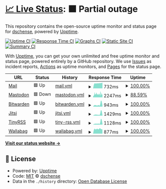 # [📈 Live Status](https://status.tr4sh.net): <!--live status--> **🟧 Partial outage**

This repository contains the open-source uptime monitor and status page for [dschense](https://127.0.0.1), powered by [Upptime](https://github.com/upptime/upptime).

[![Uptime CI](https://github.com/dschense/status/workflows/Uptime%20CI/badge.svg)](https://github.com/upptime/upptime/actions?query=workflow%3A%22Uptime+CI%22)
[![Response Time CI](https://github.com/dschense/status/workflows/Response%20Time%20CI/badge.svg)](https://github.com/upptime/upptime/actions?query=workflow%3A%22Response+Time+CI%22)
[![Graphs CI](https://github.com/dschense/status/workflows/Graphs%20CI/badge.svg)](https://github.com/upptime/upptime/actions?query=workflow%3A%22Graphs+CI%22)
[![Static Site CI](https://github.com/dschense/status/workflows/Static%20Site%20CI/badge.svg)](https://github.com/upptime/upptime/actions?query=workflow%3A%22Static+Site+CI%22)
[![Summary CI](https://github.com/dschense/status/workflows/Summary%20CI/badge.svg)](https://github.com/upptime/upptime/actions?query=workflow%3A%22Summary+CI%22)

With [Upptime](https://upptime.js.org), you can get your own unlimited and free uptime monitor and status page, powered entirely by a GitHub repository. We use [Issues](https://github.com/dschense/status/issues) as incident reports, [Actions](https://github.com/dschense/status/actions) as uptime monitors, and [Pages](https://status.tr4sh.net) for the status page.

<!--start: status pages-->
<!-- This summary is generated by Upptime (https://github.com/upptime/upptime) -->
<!-- Do not edit this manually, your changes will be overwritten -->
<!-- prettier-ignore -->
| URL | Status | History | Response Time | Uptime |
| --- | ------ | ------- | ------------- | ------ |
| <img alt="" src="https://favicons.githubusercontent.com/mail.tr4sh.net" height="13"> [Mail](https://mail.tr4sh.net) | 🟩 Up | [mail.yml](https://github.com/dschense/status/commits/HEAD/history/mail.yml) | <details><summary><img alt="Response time graph" src="./graphs/mail/response-time-week.png" height="20"> 732ms</summary><br><a href="https://status.tr4sh.net/history/mail"><img alt="Response time 845" src="https://img.shields.io/endpoint?url=https%3A%2F%2Fraw.githubusercontent.com%2Fdschense%2Fstatus%2FHEAD%2Fapi%2Fmail%2Fresponse-time.json"></a><br><a href="https://status.tr4sh.net/history/mail"><img alt="24-hour response time 813" src="https://img.shields.io/endpoint?url=https%3A%2F%2Fraw.githubusercontent.com%2Fdschense%2Fstatus%2FHEAD%2Fapi%2Fmail%2Fresponse-time-day.json"></a><br><a href="https://status.tr4sh.net/history/mail"><img alt="7-day response time 732" src="https://img.shields.io/endpoint?url=https%3A%2F%2Fraw.githubusercontent.com%2Fdschense%2Fstatus%2FHEAD%2Fapi%2Fmail%2Fresponse-time-week.json"></a><br><a href="https://status.tr4sh.net/history/mail"><img alt="30-day response time 786" src="https://img.shields.io/endpoint?url=https%3A%2F%2Fraw.githubusercontent.com%2Fdschense%2Fstatus%2FHEAD%2Fapi%2Fmail%2Fresponse-time-month.json"></a><br><a href="https://status.tr4sh.net/history/mail"><img alt="1-year response time 845" src="https://img.shields.io/endpoint?url=https%3A%2F%2Fraw.githubusercontent.com%2Fdschense%2Fstatus%2FHEAD%2Fapi%2Fmail%2Fresponse-time-year.json"></a></details> | <details><summary><a href="https://status.tr4sh.net/history/mail">100.00%</a></summary><a href="https://status.tr4sh.net/history/mail"><img alt="All-time uptime 99.98%" src="https://img.shields.io/endpoint?url=https%3A%2F%2Fraw.githubusercontent.com%2Fdschense%2Fstatus%2FHEAD%2Fapi%2Fmail%2Fuptime.json"></a><br><a href="https://status.tr4sh.net/history/mail"><img alt="24-hour uptime 100.00%" src="https://img.shields.io/endpoint?url=https%3A%2F%2Fraw.githubusercontent.com%2Fdschense%2Fstatus%2FHEAD%2Fapi%2Fmail%2Fuptime-day.json"></a><br><a href="https://status.tr4sh.net/history/mail"><img alt="7-day uptime 100.00%" src="https://img.shields.io/endpoint?url=https%3A%2F%2Fraw.githubusercontent.com%2Fdschense%2Fstatus%2FHEAD%2Fapi%2Fmail%2Fuptime-week.json"></a><br><a href="https://status.tr4sh.net/history/mail"><img alt="30-day uptime 99.96%" src="https://img.shields.io/endpoint?url=https%3A%2F%2Fraw.githubusercontent.com%2Fdschense%2Fstatus%2FHEAD%2Fapi%2Fmail%2Fuptime-month.json"></a><br><a href="https://status.tr4sh.net/history/mail"><img alt="1-year uptime 99.98%" src="https://img.shields.io/endpoint?url=https%3A%2F%2Fraw.githubusercontent.com%2Fdschense%2Fstatus%2FHEAD%2Fapi%2Fmail%2Fuptime-year.json"></a></details>
| <img alt="" src="https://favicons.githubusercontent.com/social.tr4sh.net" height="13"> [Mastodon](https://social.tr4sh.net) | 🟥 Down | [mastodon.yml](https://github.com/dschense/status/commits/HEAD/history/mastodon.yml) | <details><summary><img alt="Response time graph" src="./graphs/mastodon/response-time-week.png" height="20"> 2247ms</summary><br><a href="https://status.tr4sh.net/history/mastodon"><img alt="Response time 2337" src="https://img.shields.io/endpoint?url=https%3A%2F%2Fraw.githubusercontent.com%2Fdschense%2Fstatus%2FHEAD%2Fapi%2Fmastodon%2Fresponse-time.json"></a><br><a href="https://status.tr4sh.net/history/mastodon"><img alt="24-hour response time 2479" src="https://img.shields.io/endpoint?url=https%3A%2F%2Fraw.githubusercontent.com%2Fdschense%2Fstatus%2FHEAD%2Fapi%2Fmastodon%2Fresponse-time-day.json"></a><br><a href="https://status.tr4sh.net/history/mastodon"><img alt="7-day response time 2247" src="https://img.shields.io/endpoint?url=https%3A%2F%2Fraw.githubusercontent.com%2Fdschense%2Fstatus%2FHEAD%2Fapi%2Fmastodon%2Fresponse-time-week.json"></a><br><a href="https://status.tr4sh.net/history/mastodon"><img alt="30-day response time 2414" src="https://img.shields.io/endpoint?url=https%3A%2F%2Fraw.githubusercontent.com%2Fdschense%2Fstatus%2FHEAD%2Fapi%2Fmastodon%2Fresponse-time-month.json"></a><br><a href="https://status.tr4sh.net/history/mastodon"><img alt="1-year response time 2337" src="https://img.shields.io/endpoint?url=https%3A%2F%2Fraw.githubusercontent.com%2Fdschense%2Fstatus%2FHEAD%2Fapi%2Fmastodon%2Fresponse-time-year.json"></a></details> | <details><summary><a href="https://status.tr4sh.net/history/mastodon">88.59%</a></summary><a href="https://status.tr4sh.net/history/mastodon"><img alt="All-time uptime 95.85%" src="https://img.shields.io/endpoint?url=https%3A%2F%2Fraw.githubusercontent.com%2Fdschense%2Fstatus%2FHEAD%2Fapi%2Fmastodon%2Fuptime.json"></a><br><a href="https://status.tr4sh.net/history/mastodon"><img alt="24-hour uptime 68.46%" src="https://img.shields.io/endpoint?url=https%3A%2F%2Fraw.githubusercontent.com%2Fdschense%2Fstatus%2FHEAD%2Fapi%2Fmastodon%2Fuptime-day.json"></a><br><a href="https://status.tr4sh.net/history/mastodon"><img alt="7-day uptime 88.59%" src="https://img.shields.io/endpoint?url=https%3A%2F%2Fraw.githubusercontent.com%2Fdschense%2Fstatus%2FHEAD%2Fapi%2Fmastodon%2Fuptime-week.json"></a><br><a href="https://status.tr4sh.net/history/mastodon"><img alt="30-day uptime 95.59%" src="https://img.shields.io/endpoint?url=https%3A%2F%2Fraw.githubusercontent.com%2Fdschense%2Fstatus%2FHEAD%2Fapi%2Fmastodon%2Fuptime-month.json"></a><br><a href="https://status.tr4sh.net/history/mastodon"><img alt="1-year uptime 95.85%" src="https://img.shields.io/endpoint?url=https%3A%2F%2Fraw.githubusercontent.com%2Fdschense%2Fstatus%2FHEAD%2Fapi%2Fmastodon%2Fuptime-year.json"></a></details>
| <img alt="" src="https://favicons.githubusercontent.com/vault.tr4sh.net" height="13"> [Bitwarden](https://vault.tr4sh.net) | 🟩 Up | [bitwarden.yml](https://github.com/dschense/status/commits/HEAD/history/bitwarden.yml) | <details><summary><img alt="Response time graph" src="./graphs/bitwarden/response-time-week.png" height="20"> 943ms</summary><br><a href="https://status.tr4sh.net/history/bitwarden"><img alt="Response time 847" src="https://img.shields.io/endpoint?url=https%3A%2F%2Fraw.githubusercontent.com%2Fdschense%2Fstatus%2FHEAD%2Fapi%2Fbitwarden%2Fresponse-time.json"></a><br><a href="https://status.tr4sh.net/history/bitwarden"><img alt="24-hour response time 655" src="https://img.shields.io/endpoint?url=https%3A%2F%2Fraw.githubusercontent.com%2Fdschense%2Fstatus%2FHEAD%2Fapi%2Fbitwarden%2Fresponse-time-day.json"></a><br><a href="https://status.tr4sh.net/history/bitwarden"><img alt="7-day response time 943" src="https://img.shields.io/endpoint?url=https%3A%2F%2Fraw.githubusercontent.com%2Fdschense%2Fstatus%2FHEAD%2Fapi%2Fbitwarden%2Fresponse-time-week.json"></a><br><a href="https://status.tr4sh.net/history/bitwarden"><img alt="30-day response time 842" src="https://img.shields.io/endpoint?url=https%3A%2F%2Fraw.githubusercontent.com%2Fdschense%2Fstatus%2FHEAD%2Fapi%2Fbitwarden%2Fresponse-time-month.json"></a><br><a href="https://status.tr4sh.net/history/bitwarden"><img alt="1-year response time 847" src="https://img.shields.io/endpoint?url=https%3A%2F%2Fraw.githubusercontent.com%2Fdschense%2Fstatus%2FHEAD%2Fapi%2Fbitwarden%2Fresponse-time-year.json"></a></details> | <details><summary><a href="https://status.tr4sh.net/history/bitwarden">100.00%</a></summary><a href="https://status.tr4sh.net/history/bitwarden"><img alt="All-time uptime 99.98%" src="https://img.shields.io/endpoint?url=https%3A%2F%2Fraw.githubusercontent.com%2Fdschense%2Fstatus%2FHEAD%2Fapi%2Fbitwarden%2Fuptime.json"></a><br><a href="https://status.tr4sh.net/history/bitwarden"><img alt="24-hour uptime 100.00%" src="https://img.shields.io/endpoint?url=https%3A%2F%2Fraw.githubusercontent.com%2Fdschense%2Fstatus%2FHEAD%2Fapi%2Fbitwarden%2Fuptime-day.json"></a><br><a href="https://status.tr4sh.net/history/bitwarden"><img alt="7-day uptime 100.00%" src="https://img.shields.io/endpoint?url=https%3A%2F%2Fraw.githubusercontent.com%2Fdschense%2Fstatus%2FHEAD%2Fapi%2Fbitwarden%2Fuptime-week.json"></a><br><a href="https://status.tr4sh.net/history/bitwarden"><img alt="30-day uptime 99.96%" src="https://img.shields.io/endpoint?url=https%3A%2F%2Fraw.githubusercontent.com%2Fdschense%2Fstatus%2FHEAD%2Fapi%2Fbitwarden%2Fuptime-month.json"></a><br><a href="https://status.tr4sh.net/history/bitwarden"><img alt="1-year uptime 99.98%" src="https://img.shields.io/endpoint?url=https%3A%2F%2Fraw.githubusercontent.com%2Fdschense%2Fstatus%2FHEAD%2Fapi%2Fbitwarden%2Fuptime-year.json"></a></details>
| <img alt="" src="https://favicons.githubusercontent.com/videocall.tr4sh.net" height="13"> [Jitsi](https://videocall.tr4sh.net) | 🟩 Up | [jitsi.yml](https://github.com/dschense/status/commits/HEAD/history/jitsi.yml) | <details><summary><img alt="Response time graph" src="./graphs/jitsi/response-time-week.png" height="20"> 1429ms</summary><br><a href="https://status.tr4sh.net/history/jitsi"><img alt="Response time 952" src="https://img.shields.io/endpoint?url=https%3A%2F%2Fraw.githubusercontent.com%2Fdschense%2Fstatus%2FHEAD%2Fapi%2Fjitsi%2Fresponse-time.json"></a><br><a href="https://status.tr4sh.net/history/jitsi"><img alt="24-hour response time 579" src="https://img.shields.io/endpoint?url=https%3A%2F%2Fraw.githubusercontent.com%2Fdschense%2Fstatus%2FHEAD%2Fapi%2Fjitsi%2Fresponse-time-day.json"></a><br><a href="https://status.tr4sh.net/history/jitsi"><img alt="7-day response time 1429" src="https://img.shields.io/endpoint?url=https%3A%2F%2Fraw.githubusercontent.com%2Fdschense%2Fstatus%2FHEAD%2Fapi%2Fjitsi%2Fresponse-time-week.json"></a><br><a href="https://status.tr4sh.net/history/jitsi"><img alt="30-day response time 958" src="https://img.shields.io/endpoint?url=https%3A%2F%2Fraw.githubusercontent.com%2Fdschense%2Fstatus%2FHEAD%2Fapi%2Fjitsi%2Fresponse-time-month.json"></a><br><a href="https://status.tr4sh.net/history/jitsi"><img alt="1-year response time 952" src="https://img.shields.io/endpoint?url=https%3A%2F%2Fraw.githubusercontent.com%2Fdschense%2Fstatus%2FHEAD%2Fapi%2Fjitsi%2Fresponse-time-year.json"></a></details> | <details><summary><a href="https://status.tr4sh.net/history/jitsi">100.00%</a></summary><a href="https://status.tr4sh.net/history/jitsi"><img alt="All-time uptime 99.98%" src="https://img.shields.io/endpoint?url=https%3A%2F%2Fraw.githubusercontent.com%2Fdschense%2Fstatus%2FHEAD%2Fapi%2Fjitsi%2Fuptime.json"></a><br><a href="https://status.tr4sh.net/history/jitsi"><img alt="24-hour uptime 100.00%" src="https://img.shields.io/endpoint?url=https%3A%2F%2Fraw.githubusercontent.com%2Fdschense%2Fstatus%2FHEAD%2Fapi%2Fjitsi%2Fuptime-day.json"></a><br><a href="https://status.tr4sh.net/history/jitsi"><img alt="7-day uptime 100.00%" src="https://img.shields.io/endpoint?url=https%3A%2F%2Fraw.githubusercontent.com%2Fdschense%2Fstatus%2FHEAD%2Fapi%2Fjitsi%2Fuptime-week.json"></a><br><a href="https://status.tr4sh.net/history/jitsi"><img alt="30-day uptime 99.96%" src="https://img.shields.io/endpoint?url=https%3A%2F%2Fraw.githubusercontent.com%2Fdschense%2Fstatus%2FHEAD%2Fapi%2Fjitsi%2Fuptime-month.json"></a><br><a href="https://status.tr4sh.net/history/jitsi"><img alt="1-year uptime 99.98%" src="https://img.shields.io/endpoint?url=https%3A%2F%2Fraw.githubusercontent.com%2Fdschense%2Fstatus%2FHEAD%2Fapi%2Fjitsi%2Fuptime-year.json"></a></details>
| <img alt="" src="https://favicons.githubusercontent.com/tiny.tr4sh.net" height="13"> [TinyRSS](https://tiny.tr4sh.net) | 🟩 Up | [tiny-rss.yml](https://github.com/dschense/status/commits/HEAD/history/tiny-rss.yml) | <details><summary><img alt="Response time graph" src="./graphs/tiny-rss/response-time-week.png" height="20"> 1128ms</summary><br><a href="https://status.tr4sh.net/history/tiny-rss"><img alt="Response time 804" src="https://img.shields.io/endpoint?url=https%3A%2F%2Fraw.githubusercontent.com%2Fdschense%2Fstatus%2FHEAD%2Fapi%2Ftiny-rss%2Fresponse-time.json"></a><br><a href="https://status.tr4sh.net/history/tiny-rss"><img alt="24-hour response time 709" src="https://img.shields.io/endpoint?url=https%3A%2F%2Fraw.githubusercontent.com%2Fdschense%2Fstatus%2FHEAD%2Fapi%2Ftiny-rss%2Fresponse-time-day.json"></a><br><a href="https://status.tr4sh.net/history/tiny-rss"><img alt="7-day response time 1128" src="https://img.shields.io/endpoint?url=https%3A%2F%2Fraw.githubusercontent.com%2Fdschense%2Fstatus%2FHEAD%2Fapi%2Ftiny-rss%2Fresponse-time-week.json"></a><br><a href="https://status.tr4sh.net/history/tiny-rss"><img alt="30-day response time 842" src="https://img.shields.io/endpoint?url=https%3A%2F%2Fraw.githubusercontent.com%2Fdschense%2Fstatus%2FHEAD%2Fapi%2Ftiny-rss%2Fresponse-time-month.json"></a><br><a href="https://status.tr4sh.net/history/tiny-rss"><img alt="1-year response time 804" src="https://img.shields.io/endpoint?url=https%3A%2F%2Fraw.githubusercontent.com%2Fdschense%2Fstatus%2FHEAD%2Fapi%2Ftiny-rss%2Fresponse-time-year.json"></a></details> | <details><summary><a href="https://status.tr4sh.net/history/tiny-rss">100.00%</a></summary><a href="https://status.tr4sh.net/history/tiny-rss"><img alt="All-time uptime 99.98%" src="https://img.shields.io/endpoint?url=https%3A%2F%2Fraw.githubusercontent.com%2Fdschense%2Fstatus%2FHEAD%2Fapi%2Ftiny-rss%2Fuptime.json"></a><br><a href="https://status.tr4sh.net/history/tiny-rss"><img alt="24-hour uptime 100.00%" src="https://img.shields.io/endpoint?url=https%3A%2F%2Fraw.githubusercontent.com%2Fdschense%2Fstatus%2FHEAD%2Fapi%2Ftiny-rss%2Fuptime-day.json"></a><br><a href="https://status.tr4sh.net/history/tiny-rss"><img alt="7-day uptime 100.00%" src="https://img.shields.io/endpoint?url=https%3A%2F%2Fraw.githubusercontent.com%2Fdschense%2Fstatus%2FHEAD%2Fapi%2Ftiny-rss%2Fuptime-week.json"></a><br><a href="https://status.tr4sh.net/history/tiny-rss"><img alt="30-day uptime 99.96%" src="https://img.shields.io/endpoint?url=https%3A%2F%2Fraw.githubusercontent.com%2Fdschense%2Fstatus%2FHEAD%2Fapi%2Ftiny-rss%2Fuptime-month.json"></a><br><a href="https://status.tr4sh.net/history/tiny-rss"><img alt="1-year uptime 99.98%" src="https://img.shields.io/endpoint?url=https%3A%2F%2Fraw.githubusercontent.com%2Fdschense%2Fstatus%2FHEAD%2Fapi%2Ftiny-rss%2Fuptime-year.json"></a></details>
| <img alt="" src="https://favicons.githubusercontent.com/wallabag.tr4sh.net" height="13"> [Wallabag](https://wallabag.tr4sh.net) | 🟩 Up | [wallabag.yml](https://github.com/dschense/status/commits/HEAD/history/wallabag.yml) | <details><summary><img alt="Response time graph" src="./graphs/wallabag/response-time-week.png" height="20"> 877ms</summary><br><a href="https://status.tr4sh.net/history/wallabag"><img alt="Response time 1053" src="https://img.shields.io/endpoint?url=https%3A%2F%2Fraw.githubusercontent.com%2Fdschense%2Fstatus%2FHEAD%2Fapi%2Fwallabag%2Fresponse-time.json"></a><br><a href="https://status.tr4sh.net/history/wallabag"><img alt="24-hour response time 804" src="https://img.shields.io/endpoint?url=https%3A%2F%2Fraw.githubusercontent.com%2Fdschense%2Fstatus%2FHEAD%2Fapi%2Fwallabag%2Fresponse-time-day.json"></a><br><a href="https://status.tr4sh.net/history/wallabag"><img alt="7-day response time 877" src="https://img.shields.io/endpoint?url=https%3A%2F%2Fraw.githubusercontent.com%2Fdschense%2Fstatus%2FHEAD%2Fapi%2Fwallabag%2Fresponse-time-week.json"></a><br><a href="https://status.tr4sh.net/history/wallabag"><img alt="30-day response time 988" src="https://img.shields.io/endpoint?url=https%3A%2F%2Fraw.githubusercontent.com%2Fdschense%2Fstatus%2FHEAD%2Fapi%2Fwallabag%2Fresponse-time-month.json"></a><br><a href="https://status.tr4sh.net/history/wallabag"><img alt="1-year response time 1053" src="https://img.shields.io/endpoint?url=https%3A%2F%2Fraw.githubusercontent.com%2Fdschense%2Fstatus%2FHEAD%2Fapi%2Fwallabag%2Fresponse-time-year.json"></a></details> | <details><summary><a href="https://status.tr4sh.net/history/wallabag">100.00%</a></summary><a href="https://status.tr4sh.net/history/wallabag"><img alt="All-time uptime 99.98%" src="https://img.shields.io/endpoint?url=https%3A%2F%2Fraw.githubusercontent.com%2Fdschense%2Fstatus%2FHEAD%2Fapi%2Fwallabag%2Fuptime.json"></a><br><a href="https://status.tr4sh.net/history/wallabag"><img alt="24-hour uptime 100.00%" src="https://img.shields.io/endpoint?url=https%3A%2F%2Fraw.githubusercontent.com%2Fdschense%2Fstatus%2FHEAD%2Fapi%2Fwallabag%2Fuptime-day.json"></a><br><a href="https://status.tr4sh.net/history/wallabag"><img alt="7-day uptime 100.00%" src="https://img.shields.io/endpoint?url=https%3A%2F%2Fraw.githubusercontent.com%2Fdschense%2Fstatus%2FHEAD%2Fapi%2Fwallabag%2Fuptime-week.json"></a><br><a href="https://status.tr4sh.net/history/wallabag"><img alt="30-day uptime 99.96%" src="https://img.shields.io/endpoint?url=https%3A%2F%2Fraw.githubusercontent.com%2Fdschense%2Fstatus%2FHEAD%2Fapi%2Fwallabag%2Fuptime-month.json"></a><br><a href="https://status.tr4sh.net/history/wallabag"><img alt="1-year uptime 99.98%" src="https://img.shields.io/endpoint?url=https%3A%2F%2Fraw.githubusercontent.com%2Fdschense%2Fstatus%2FHEAD%2Fapi%2Fwallabag%2Fuptime-year.json"></a></details>

<!--end: status pages-->

[**Visit our status website →**](https://status.tr4sh.net)

## 📄 License

- Powered by: [Upptime](https://github.com/upptime/upptime)
- Code: [MIT](./LICENSE) © [dschense](https://127.0.0.1)
- Data in the `./history` directory: [Open Database License](https://opendatacommons.org/licenses/odbl/1-0/)
